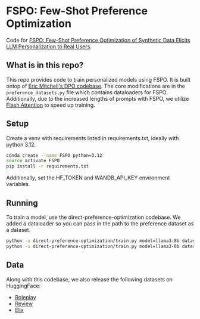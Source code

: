 # FSPO: Few-Shot Preference Optimization

Code for [FSPO: Few-Shot Preference Optimization of Synthetic Data Elicits LLM Personalization to Real Users](https://arxiv.org/abs/). 


## What is in this repo?
This repo provides code to train personalized models using FSPO. It is built ontop of [Eric Mitchell's DPO codebase](https://github.com/eric-mitchell/direct-preference-optimization). The core modifications are in the `preference_datasets.py` file which contains dataloaders for FSPO. Additionally, due to the increased lengths of prompts with FSPO, we utilize [Flash Attention](https://github.com/Dao-AILab/flash-attention) to speed up training. 

## Setup
Create a venv with requirements listed in requirements.txt, ideally with python 3.12.
```bash
conda create --name FSPO python=3.12
source activate FSPO
pip install -r requirements.txt
```
Additionally, set the HF_TOKEN and WANDB_API_KEY environment variables.

## Running
To train a model, use the direct-preference-optimization codebase. We added a dataloader so you can pass in the path to the preference dataset as a dataset. 
```bash
python -u direct-preference-optimization/train.py model=llama3-8b datasets=[PATH_TO_SAMPLED_DATASET.json] n_epochs=1 loss=sft lr=1e-7 exp_name=gemma9b_sft trainer=FSDPTrainer sample_during_eval=false eval_every=1_000_000  do_first_eval=false debug=false wandb.project=rl-hotpotqa-finalize batch_size=8 max_prompt_length=2048 max_length=2048
python -u direct-preference-optimization/train.py model=llama3-8b datasets=[PATH_TO_SAMPLED_DATASET.json] n_epochs=2 loss=ipo lr=1e-7 loss.beta=0.05 exp_name=gemma9b_ipo trainer=FSDPTrainer sample_during_eval=false eval_every=1_000_000  do_first_eval=false debug=false wandb.project=rl-hotpotqa-finalize batch_size=4 max_prompt_length=2048 max_length=2048 model.archive=/PATH_TO_SFT_OUTPUT/LATEST/policy.pt
```
## Data
Along with this codebase, we also release the following datasets on HuggingFace:
- [Roleplay](https://huggingface.co/datasets/sher222/persona-iterative-responses)
- [Review](https://huggingface.co/datasets/Asap7772/steered_reviews_full_autolabel_gpt4o_pref)
- [Elix](https://huggingface.co/datasets/Asap7772/elix_generations_gpt4omini_pref)

<!-- ## BibTeX
```
@misc{hsu2024groundingtryingllmsreinforcement,
      title={Grounding by Trying: LLMs with Reinforcement Learning-Enhanced Retrieval}, 
      author={Sheryl Hsu and Omar Khattab and Chelsea Finn and Archit Sharma},
      year={2024}
}
``` -->